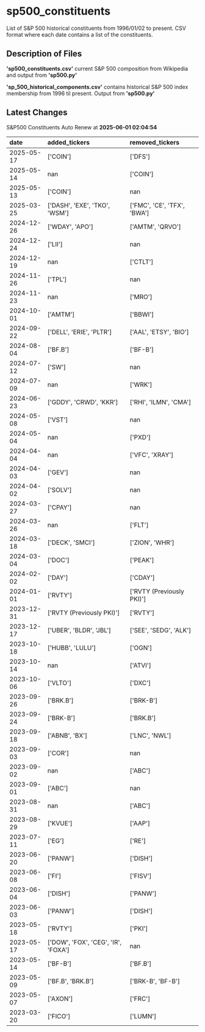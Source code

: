 # sp500_constituents
List of S&amp;P 500 historical constituents from 1996/01/02 to present. CSV format where each date contains a list of the constituents.

## Description of Files

**'sp500_constituents.csv'** current S&P 500 composition from Wikipedia and output from **'sp500.py'**

**'sp_500_historical_components.csv'**  contains historical S&P 500 index membership from 1996 til present. Output from **'sp500.py'**

## Latest Changes
S&P500 Constituents Auto Renew at **2025-06-01 02:04:54**

| date       | added_tickers                       | removed_tickers             |
|:-----------|:------------------------------------|:----------------------------|
| 2025-05-17 | ['COIN']                            | ['DFS']                     |
| 2025-05-14 | nan                                 | ['COIN']                    |
| 2025-05-13 | ['COIN']                            | nan                         |
| 2025-03-25 | ['DASH', 'EXE', 'TKO', 'WSM']       | ['FMC', 'CE', 'TFX', 'BWA'] |
| 2024-12-26 | ['WDAY', 'APO']                     | ['AMTM', 'QRVO']            |
| 2024-12-24 | ['LII']                             | nan                         |
| 2024-12-19 | nan                                 | ['CTLT']                    |
| 2024-11-26 | ['TPL']                             | nan                         |
| 2024-11-23 | nan                                 | ['MRO']                     |
| 2024-10-01 | ['AMTM']                            | ['BBWI']                    |
| 2024-09-22 | ['DELL', 'ERIE', 'PLTR']            | ['AAL', 'ETSY', 'BIO']      |
| 2024-08-04 | ['BF.B']                            | ['BF-B']                    |
| 2024-07-12 | ['SW']                              | nan                         |
| 2024-07-09 | nan                                 | ['WRK']                     |
| 2024-06-23 | ['GDDY', 'CRWD', 'KKR']             | ['RHI', 'ILMN', 'CMA']      |
| 2024-05-08 | ['VST']                             | nan                         |
| 2024-05-04 | nan                                 | ['PXD']                     |
| 2024-04-04 | nan                                 | ['VFC', 'XRAY']             |
| 2024-04-03 | ['GEV']                             | nan                         |
| 2024-04-02 | ['SOLV']                            | nan                         |
| 2024-03-27 | ['CPAY']                            | nan                         |
| 2024-03-26 | nan                                 | ['FLT']                     |
| 2024-03-18 | ['DECK', 'SMCI']                    | ['ZION', 'WHR']             |
| 2024-03-04 | ['DOC']                             | ['PEAK']                    |
| 2024-02-02 | ['DAY']                             | ['CDAY']                    |
| 2024-01-01 | ['RVTY']                            | ['RVTY (Previously PKI)']   |
| 2023-12-31 | ['RVTY (Previously PKI)']           | ['RVTY']                    |
| 2023-12-17 | ['UBER', 'BLDR', 'JBL']             | ['SEE', 'SEDG', 'ALK']      |
| 2023-10-18 | ['HUBB', 'LULU']                    | ['OGN']                     |
| 2023-10-14 | nan                                 | ['ATVI']                    |
| 2023-10-06 | ['VLTO']                            | ['DXC']                     |
| 2023-09-26 | ['BRK.B']                           | ['BRK-B']                   |
| 2023-09-24 | ['BRK-B']                           | ['BRK.B']                   |
| 2023-09-18 | ['ABNB', 'BX']                      | ['LNC', 'NWL']              |
| 2023-09-03 | ['COR']                             | nan                         |
| 2023-09-02 | nan                                 | ['ABC']                     |
| 2023-09-01 | ['ABC']                             | nan                         |
| 2023-08-31 | nan                                 | ['ABC']                     |
| 2023-08-29 | ['KVUE']                            | ['AAP']                     |
| 2023-07-11 | ['EG']                              | ['RE']                      |
| 2023-06-20 | ['PANW']                            | ['DISH']                    |
| 2023-06-08 | ['FI']                              | ['FISV']                    |
| 2023-06-04 | ['DISH']                            | ['PANW']                    |
| 2023-06-03 | ['PANW']                            | ['DISH']                    |
| 2023-05-18 | ['RVTY']                            | ['PKI']                     |
| 2023-05-17 | ['DOW', 'FOX', 'CEG', 'IR', 'FOXA'] | nan                         |
| 2023-05-14 | ['BF-B']                            | ['BF.B']                    |
| 2023-05-09 | ['BF.B', 'BRK.B']                   | ['BRK-B', 'BF-B']           |
| 2023-05-07 | ['AXON']                            | ['FRC']                     |
| 2023-03-20 | ['FICO']                            | ['LUMN']                    |